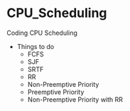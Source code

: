 # CPU_Scheduling
Coding CPU Scheduling

* Things to do
  * FCFS
  * SJF
  * SRTF
  * RR
  * Non-Preemptive Priority
  * Preemptive Priority
  * Non-Preemptive Priority with RR
